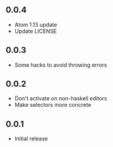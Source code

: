 ## 0.0.4
* Atom 1.13 update
* Update LICENSE

## 0.0.3
* Some hacks to avoid throwing errors

## 0.0.2
* Don't activate on non-haskell editors
* Make selectors more concrete

## 0.0.1

* Initial release
